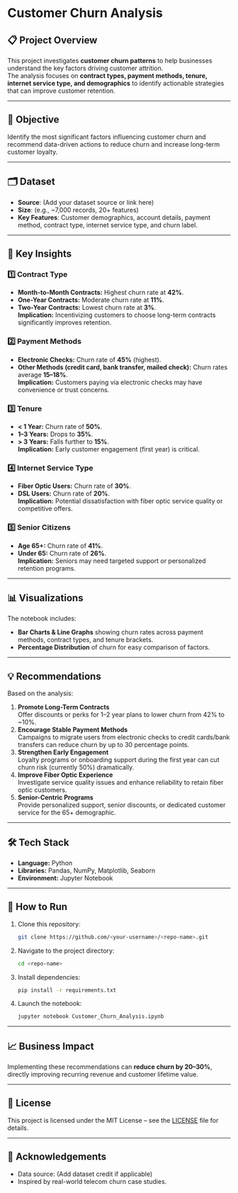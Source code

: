 # Customer Churn Analysis

## 📋 Project Overview
This project investigates **customer churn patterns** to help businesses understand the key factors driving customer attrition.  
The analysis focuses on **contract types, payment methods, tenure, internet service type, and demographics** to identify actionable strategies that can improve customer retention.

---

## 🎯 Objective
Identify the most significant factors influencing customer churn and recommend data-driven actions to reduce churn and increase long-term customer loyalty.

---

## 🗂️ Dataset
- **Source**: (Add your dataset source or link here)  
- **Size**: (e.g., ~7,000 records, 20+ features)  
- **Key Features**: Customer demographics, account details, payment method, contract type, internet service type, and churn label.

---

## 🔑 Key Insights

### 1️⃣ Contract Type
- **Month-to-Month Contracts:** Highest churn rate at **42%**.  
- **One-Year Contracts:** Moderate churn rate at **11%**.  
- **Two-Year Contracts:** Lowest churn rate at **3%**.  
**Implication:** Incentivizing customers to choose long-term contracts significantly improves retention.

### 2️⃣ Payment Methods
- **Electronic Checks:** Churn rate of **45%** (highest).  
- **Other Methods (credit card, bank transfer, mailed check):** Churn rates average **15–18%**.  
**Implication:** Customers paying via electronic checks may have convenience or trust concerns.  

### 3️⃣ Tenure
- **< 1 Year:** Churn rate of **50%**.  
- **1–3 Years:** Drops to **35%**.  
- **> 3 Years:** Falls further to **15%**.  
**Implication:** Early customer engagement (first year) is critical.

### 4️⃣ Internet Service Type
- **Fiber Optic Users:** Churn rate of **30%**.  
- **DSL Users:** Churn rate of **20%**.  
**Implication:** Potential dissatisfaction with fiber optic service quality or competitive offers.

### 5️⃣ Senior Citizens
- **Age 65+:** Churn rate of **41%**.  
- **Under 65:** Churn rate of **26%**.  
**Implication:** Seniors may need targeted support or personalized retention programs.

---

## 📊 Visualizations
The notebook includes:
- **Bar Charts & Line Graphs** showing churn rates across payment methods, contract types, and tenure brackets.
- **Percentage Distribution** of churn for easy comparison of factors.

---

## 💡 Recommendations
Based on the analysis:
1. **Promote Long-Term Contracts**  
   Offer discounts or perks for 1–2 year plans to lower churn from 42% to ~10%.
2. **Encourage Stable Payment Methods**  
   Campaigns to migrate users from electronic checks to credit cards/bank transfers can reduce churn by up to 30 percentage points.
3. **Strengthen Early Engagement**  
   Loyalty programs or onboarding support during the first year can cut churn risk (currently 50%) dramatically.
4. **Improve Fiber Optic Experience**  
   Investigate service quality issues and enhance reliability to retain fiber optic customers.
5. **Senior-Centric Programs**  
   Provide personalized support, senior discounts, or dedicated customer service for the 65+ demographic.

---

## 🛠️ Tech Stack
- **Language:** Python  
- **Libraries:** Pandas, NumPy, Matplotlib, Seaborn  
- **Environment:** Jupyter Notebook

---

## 🚀 How to Run
1. Clone this repository:
   ```bash
   git clone https://github.com/<your-username>/<repo-name>.git
   ```
2. Navigate to the project directory:
   ```bash
   cd <repo-name>
   ```
3. Install dependencies:
   ```bash
   pip install -r requirements.txt
   ```
4. Launch the notebook:
   ```bash
   jupyter notebook Customer_Churn_Analysis.ipynb
   ```

---

## 📈 Business Impact
Implementing these recommendations can **reduce churn by 20–30%**, directly improving recurring revenue and customer lifetime value.

---

## 📜 License
This project is licensed under the MIT License – see the [LICENSE](LICENSE) file for details.

---

## 🙌 Acknowledgements
- Data source: (Add dataset credit if applicable)
- Inspired by real-world telecom churn case studies.
